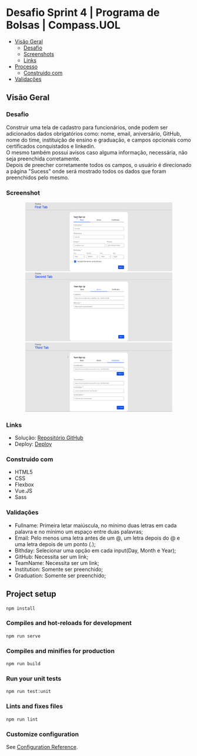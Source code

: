 # Desafio Sprint 4 | Programa de Bolsas | Compass.UOL

- [Visão Geral](#visão-geral)
  - [Desafio](#desafio)
  - [Screenshots](#screenshot)
  - [Links](#links)
- [Processo](#processo)
  - [Construido com](#construido-com)
- [Validações](#validações)

## Visão Geral

### Desafio

Construir uma tela de cadastro para funcionários, onde podem ser adicionados dados obrigatórios como: nome, email, aniversário, GitHub, nome do time, instituição de ensino e graduação, e campos opcionais como certificados conquistados e linkedin.<br/>
O mesmo também possui avisos caso alguma informação, necessária, não seja preenchida corretamente.<br/>
Depois de preecher corretamente todos os campos, o usuário é direcionado a página "Sucess" onde será mostrado todos os dados que foram preenchidos pelo mesmo.

### Screenshot
<div align="center">
    <img src="./src/assets/screenshot.png" width="400px">
    <img src="./src/assets/screenshot2.png" width="400px">
    <img src="./src/assets/screenshot3.png" width="400px">
</div>

### Links

- Solução: [Repositório GitHub](https://github.com/joaoatreto27/sprint4_compass)
- Deploy: [Deploy](https://sprint-4-squad-red.netlify.app/)

### Construido com

- HTML5
- CSS
- Flexbox
- Vue.JS
- Sass


### Validações

- Fullname: Primeira letar maiúscula, no mínimo duas letras em cada palavra e no mínimo um espaço entre duas palavras;
- Email: Pelo menos uma letra antes de um @, um letra depois do @ e uma letra depois de um ponto (.);
- Bithday: Selecionar uma opção em cada input(Day, Month e Year);
- GitHub: Necessita ser um link;
- TeamName: Necessita ser um link;
- Institution: Somente ser preenchido;
- Graduation: Somente ser preenchido;


## Project setup
```
npm install
```

### Compiles and hot-reloads for development
```
npm run serve
```

### Compiles and minifies for production
```
npm run build
```

### Run your unit tests
```
npm run test:unit
```

### Lints and fixes files
```
npm run lint
```

### Customize configuration
See [Configuration Reference](https://cli.vuejs.org/config/).
